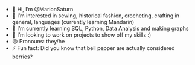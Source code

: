 - 👋 Hi, I’m @MarionSaturn
- 👀 I’m interested in sewing, historical fashion, crocheting, crafting in general, languages (currently learning Mandarin)
- 🌱 I’m currently learning SQL, Python, Data Analysis and making graphs
- 💞️ I’m looking to work on projects to show off my skills :)
- 😄 Pronouns: they/he
- ⚡ Fun fact: Did you know that bell pepper are actually considered berries?

<!---
MarionSaturn/MarionSaturn is a ✨ special ✨ repository because its `README.md` (this file) appears on your GitHub profile.
You can click the Preview link to take a look at your changes.
--->
